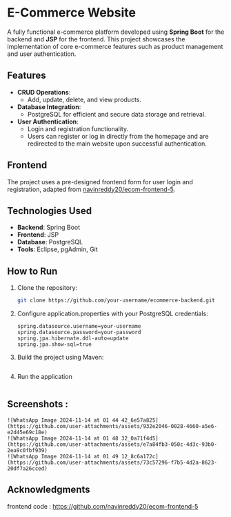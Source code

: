 # E-Commerce Website

A fully functional e-commerce platform developed using **Spring Boot** for the backend and **JSP** for the frontend. This project showcases the implementation of core e-commerce features such as product management and user authentication.

## Features

- **CRUD Operations**: 
  - Add, update, delete, and view products.
- **Database Integration**:
  - PostgreSQL for efficient and secure data storage and retrieval.
- **User Authentication**:
  - Login and registration functionality.
  - Users can register or log in directly from the homepage and are redirected to the main website upon successful authentication.

## Frontend

The project uses a pre-designed frontend form for user login and registration, adapted from [navinreddy20/ecom-frontend-5](https://github.com/navinreddy20/ecom-frontend-5).

## Technologies Used

- **Backend**: Spring Boot
- **Frontend**: JSP
- **Database**: PostgreSQL
- **Tools**: Eclipse, pgAdmin, Git

## How to Run

1. Clone the repository:
   ```bash
   git clone https://github.com/your-username/ecommerce-backend.git
2. Configure application.properties with your PostgreSQL credentials:
   ``` spring.datasource.url=jdbc:postgresql://localhost:5432/your-database
   spring.datasource.username=your-username
   spring.datasource.password=your-password
   spring.jpa.hibernate.ddl-auto=update
   spring.jpa.show-sql=true
3. Build the project using Maven:
   ```mvn clean install
4. Run the application
   ```mvn spring-boot:run

## Screenshots :
    ![WhatsApp Image 2024-11-14 at 01 44 42_6e57a825](https://github.com/user-attachments/assets/932e2046-0028-4660-a5e6-e2d45e69c18e)
    ![WhatsApp Image 2024-11-14 at 01 48 32_0a71f4d5](https://github.com/user-attachments/assets/e7a84fb3-050c-4d3c-93b0-2ea9c0fbf939)
    ![WhatsApp Image 2024-11-14 at 01 49 12_8c6a172c](https://github.com/user-attachments/assets/73c57296-f7b5-4d2a-8623-20df7a26cced)

## Acknowledgments
 frontend code : https://github.com/navinreddy20/ecom-frontend-5
